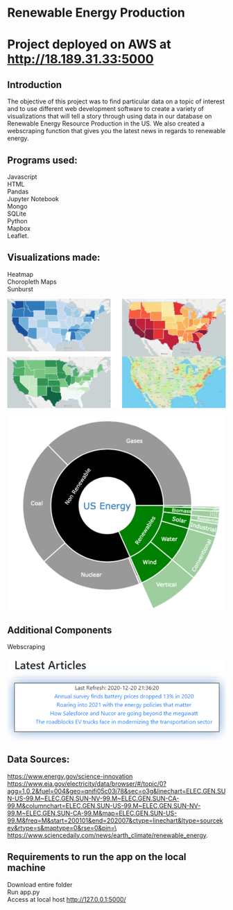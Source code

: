 # Renewable Energy Production

# Project deployed on AWS at http://18.189.31.33:5000

## Introduction

The objective of this project was to find particular data on a topic of interest and to use different web development software to create a variety of visualizations that will tell a story through using data in our database on Renewable Energy Resource Production in the US. We also created a webscraping function that gives you the latest news in regards to renewable energy.

## Programs used: 
Javascript\
HTML\
Pandas\
Jupyter Notebook\
Mongo\
SQLite\
Python\
Mapbox\
Leaflet.

## Visualizations made: 
Heatmap\
Choropleth Maps\
Sunburst



![](static/images/pic1.png)


![](static/images/pic2.png)

## Additional Components
Webscraping

![](static/images/pic3.png)

## Data Sources: 
https://www.energy.gov/science-innovation \
https://www.eia.gov/electricity/data/browser/#/topic/0?agg=1,0,2&fuel=004&geo=qnifi05c03j78&sec=o3g&linechart=ELEC.GEN.SUN-US-99.M~ELEC.GEN.SUN-NV-99.M~ELEC.GEN.SUN-CA-99.M&columnchart=ELEC.GEN.SUN-US-99.M~ELEC.GEN.SUN-NV-99.M~ELEC.GEN.SUN-CA-99.M&map=ELEC.GEN.SUN-US-99.M&freq=M&start=200101&end=202007&ctype=linechart&ltype=sourcekey&rtype=s&maptype=0&rse=0&pin=\
https://www.sciencedaily.com/news/earth_climate/renewable_energy.


## Requirements to run the app on the local machine
Download entire folder\
Run app.py\
Access at local host http://127.0.0.1:5000/


